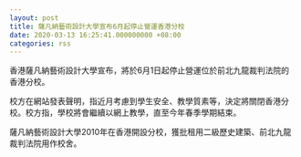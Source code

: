 ```yaml
---
layout: post
title: 薩凡納藝術設計大學宣布6月起停止營運香港分校
date: 2020-03-13 16:25:41.000000000 +08:00
categories: rss
---
```


香港薩凡納藝術設計大學宣布，將於6月1日起停止營運位於前北九龍裁判法院的香港分校。

校方在網站發表聲明，指近月考慮到學生安全、教學質素等，決定將關閉香港分校。校方指，學校將會繼續以網上教學，直至今年春季學期結束。

薩凡納藝術設計大學2010年在香港開設分校，獲批租用二級歷史建築、前北九龍裁判法院用作校舍。
